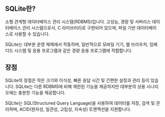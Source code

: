 ## SQLite란?
소형 관계형 데이터베이스 관리 시스템(RDBMS)입니다. 고성능, 경량 및 서버리스 데이터베이스 관리 시스템으로서, C 라이브러리로 구현되어 있으며, 파일 기반 데이터베이스로 사용할 수 있습니다.

SQLite는 대부분 운영 체제에서 작동하며, 일반적으로 모바일 기기, 웹 브라우저, 임베디드 시스템 및 응용 프로그램과 같은 경량 응용 프로그램에 적합합니다.

## 장점
SQLite의 장점은 작은 크기와 이식성, 빠른 응답 시간 및 간편한 설정과 관리 등이 있습니다. SQLite는 다른 RDBMS에 비해 제한된 기능을 제공하지만 대부분의 상용 시나리오에는 충분한 기능을 제공합니다.

SQLite는 SQL(Structured Query Language)을 사용하여 데이터를 저장, 검색 및 관리하며, ACID(원자성, 일관성, 고립성, 지속성) 트랜잭션을 지원합니다.
